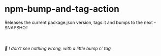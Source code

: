# npm-bump-and-tag-action
Releases the current package.json version, tags it and bumps to the next -SNAPSHOT

<br>

###### 🎵 I don’t see nothing wrong, with a little bump n’ tag
